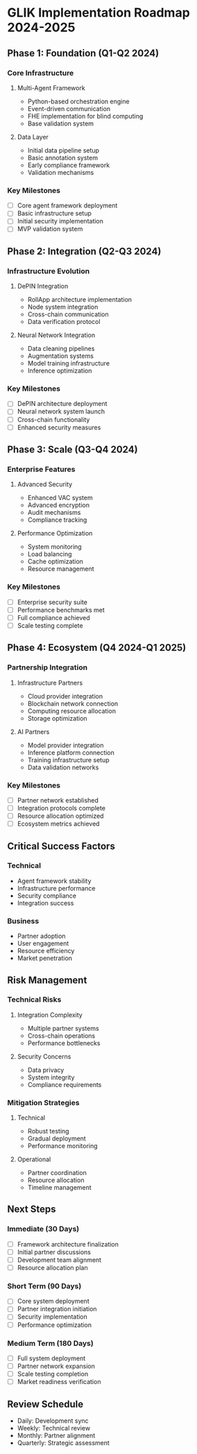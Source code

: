 # GLIK Implementation Roadmap 2024-2025

## Phase 1: Foundation (Q1-Q2 2024)

### Core Infrastructure
1. Multi-Agent Framework
   - Python-based orchestration engine
   - Event-driven communication
   - FHE implementation for blind computing
   - Base validation system

2. Data Layer
   - Initial data pipeline setup
   - Basic annotation system
   - Early compliance framework
   - Validation mechanisms

### Key Milestones
- [ ] Core agent framework deployment
- [ ] Basic infrastructure setup
- [ ] Initial security implementation
- [ ] MVP validation system

## Phase 2: Integration (Q2-Q3 2024)

### Infrastructure Evolution
1. DePIN Integration
   - RollApp architecture implementation
   - Node system integration
   - Cross-chain communication
   - Data verification protocol

2. Neural Network Integration
   - Data cleaning pipelines
   - Augmentation systems
   - Model training infrastructure
   - Inference optimization

### Key Milestones
- [ ] DePIN architecture deployment
- [ ] Neural network system launch
- [ ] Cross-chain functionality
- [ ] Enhanced security measures

## Phase 3: Scale (Q3-Q4 2024)

### Enterprise Features
1. Advanced Security
   - Enhanced VAC system
   - Advanced encryption
   - Audit mechanisms
   - Compliance tracking

2. Performance Optimization
   - System monitoring
   - Load balancing
   - Cache optimization
   - Resource management

### Key Milestones
- [ ] Enterprise security suite
- [ ] Performance benchmarks met
- [ ] Full compliance achieved
- [ ] Scale testing complete

## Phase 4: Ecosystem (Q4 2024-Q1 2025)

### Partnership Integration
1. Infrastructure Partners
   - Cloud provider integration
   - Blockchain network connection
   - Computing resource allocation
   - Storage optimization

2. AI Partners
   - Model provider integration
   - Inference platform connection
   - Training infrastructure setup
   - Data validation networks

### Key Milestones
- [ ] Partner network established
- [ ] Integration protocols complete
- [ ] Resource allocation optimized
- [ ] Ecosystem metrics achieved

## Critical Success Factors

### Technical
- Agent framework stability
- Infrastructure performance
- Security compliance
- Integration success

### Business
- Partner adoption
- User engagement
- Resource efficiency
- Market penetration

## Risk Management

### Technical Risks
1. Integration Complexity
   - Multiple partner systems
   - Cross-chain operations
   - Performance bottlenecks

2. Security Concerns
   - Data privacy
   - System integrity
   - Compliance requirements

### Mitigation Strategies
1. Technical
   - Robust testing
   - Gradual deployment
   - Performance monitoring

2. Operational
   - Partner coordination
   - Resource allocation
   - Timeline management

## Next Steps

### Immediate (30 Days)
- [ ] Framework architecture finalization
- [ ] Initial partner discussions
- [ ] Development team alignment
- [ ] Resource allocation plan

### Short Term (90 Days)
- [ ] Core system deployment
- [ ] Partner integration initiation
- [ ] Security implementation
- [ ] Performance optimization

### Medium Term (180 Days)
- [ ] Full system deployment
- [ ] Partner network expansion
- [ ] Scale testing completion
- [ ] Market readiness verification

## Review Schedule
- Daily: Development sync
- Weekly: Technical review
- Monthly: Partner alignment
- Quarterly: Strategic assessment